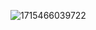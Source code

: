 ![1715466039722](https://github.com/Raphaelpimenta/revisao_algoritmo/assets/65701185/45e6fe8d-dbcb-4cc3-b140-4977e9152c8a)
